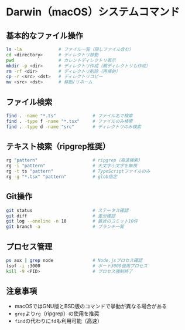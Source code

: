 # Darwin（macOS）システムコマンド

## 基本的なファイル操作
```bash
ls -la              # ファイル一覧（隠しファイル含む）
cd <directory>      # ディレクトリ移動
pwd                 # カレントディレクトリ表示
mkdir -p <dir>      # ディレクトリ作成（親ディレクトリも作成）
rm -rf <dir>        # ディレクトリ削除（再帰的）
cp -r <src> <dst>   # ディレクトリコピー
mv <src> <dst>      # 移動/リネーム
```

## ファイル検索
```bash
find . -name "*.ts"              # ファイル名で検索
find . -type f -name "*.tsx"     # ファイルのみ検索
find . -type d -name "src"       # ディレクトリのみ検索
```

## テキスト検索（ripgrep推奨）
```bash
rg "pattern"                     # ripgrep（高速検索）
rg -i "pattern"                  # 大文字小文字を無視
rg -t ts "pattern"               # TypeScriptファイルのみ
rg -g "*.tsx" "pattern"          # glob指定
```

## Git操作
```bash
git status                       # ステータス確認
git diff                         # 差分確認
git log --oneline -n 10          # 最近のコミット10件
git branch -a                    # ブランチ一覧
```

## プロセス管理
```bash
ps aux | grep node               # Node.jsプロセス確認
lsof -i :3000                    # ポート3000使用プロセス
kill -9 <PID>                    # プロセス強制終了
```

## 注意事項
- macOSではGNU版とBSD版のコマンドで挙動が異なる場合がある
- `grep`より`rg`（ripgrep）の使用を推奨
- `find`の代わりに`fd`も利用可能（高速）